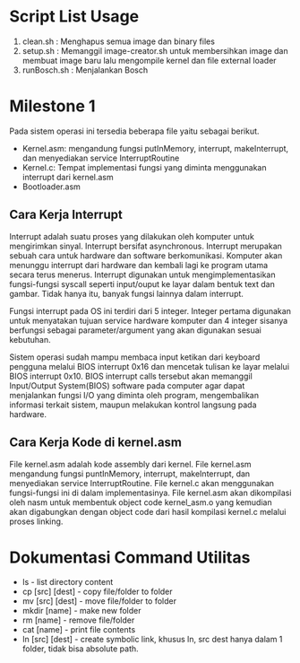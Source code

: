 # Script List Usage

1. clean.sh : Menghapus semua image dan binary files
2. setup.sh : Memanggil image-creator.sh untuk membersihkan image dan membuat image baru lalu mengompile kernel dan file external loader
3. runBosch.sh : Menjalankan Bosch

# Milestone 1

Pada sistem operasi ini tersedia beberapa file yaitu sebagai berikut.
- Kernel.asm: mengandung fungsi putInMemory, interrupt, makeInterrupt, dan menyediakan service InterruptRoutine
- Kernel.c: Tempat implementasi fungsi yang diminta menggunakan interrupt dari kernel.asm
- Bootloader.asm

## Cara Kerja Interrupt
Interrupt adalah suatu proses yang dilakukan oleh komputer untuk mengirimkan sinyal. Interrupt bersifat asynchronous. Interrupt merupakan sebuah cara untuk hardware dan software berkomunikasi. Komputer akan menunggu interrupt dari hardware dan kembali lagi ke program utama secara terus menerus. Interrupt digunakan untuk mengimplementasikan fungsi-fungsi syscall seperti input/ouput ke layar dalam bentuk text dan gambar. Tidak hanya itu, banyak fungsi lainnya dalam interrupt.

Fungsi interrupt pada OS ini terdiri dari 5 integer. Integer pertama digunakan untuk menyatakan tujuan service hardware komputer dan 4 integer sisanya berfungsi sebagai parameter/argument yang akan digunakan sesuai kebutuhan.

Sistem operasi sudah mampu membaca input ketikan dari keyboard pengguna melalui BIOS interrupt 0x16 dan mencetak tulisan ke layar melalui BIOS interrupt 0x10. BIOS interrupt calls tersebut akan memanggil Input/Output System(BIOS) software pada computer agar dapat menjalankan fungsi I/O yang diminta oleh program, mengembalikan informasi terkait sistem, maupun melakukan kontrol langsung pada hardware.

## Cara Kerja Kode di kernel.asm
File kernel.asm adalah kode assembly dari kernel. File kernel.asm mengandung fungsi puntInMemory, interrupt, makeInterrupt, dan menyediakan service InterruptRoutine. File kernel.c akan menggunakan fungsi-fungsi ini di dalam implementasinya. File kernel.asm akan dikompilasi oleh nasm untuk membentuk object code kernel_asm.o yang kemudian akan digabungkan dengan object code dari hasil kompilasi kernel.c melalui proses linking.

# Dokumentasi Command Utilitas

- ls - list directory content
- cp [src] [dest] - copy file/folder to folder
- mv [src] [dest] - move file/folder to folder
- mkdir [name] - make new folder
- rm [name] - remove file/folder
- cat [name] - print file contents
- ln [src] [dest] - create symbolic link, khusus ln, src dest hanya dalam 1 folder, tidak bisa absolute path.